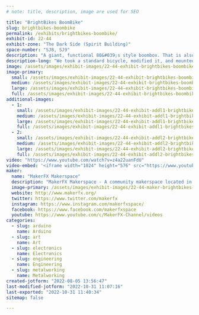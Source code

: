 ```yaml
---
# note: title, description, image are used for SEO

title: "BrightBikes BoomBike"
slug: brightbikes-boombike
permalink: /exhibits/brightbikes-boombike/
exhibit-id: 22-44
exhibit-zone: "The Dark Side (Spirit Building)"
space-number: "SJ8, SJ9"
description: "A giant, functional 80&#039;s style boombox. That is also a bike!"
description-long: "We took a standard bicycle, modified it, and mounted a giant, functional 80&#039;s style boombox to the front. The BoomBike features a 900 watt sound system, and more than 16,000 LEDS!"
image: /assets/images/exhibit-images/22-44-exhibit-brightbikes-boombike-boombike1-large.png
image-primary: 
  small: /assets/images/exhibit-images/22-44-exhibit-brightbikes-boombike-boombike1-small.png
  medium: /assets/images/exhibit-images/22-44-exhibit-brightbikes-boombike-boombike1-medium.png
  large: /assets/images/exhibit-images/22-44-exhibit-brightbikes-boombike-boombike1-large.png
  full: /assets/images/exhibit-images/22-44-exhibit-brightbikes-boombike-boombike1-full.png
additional-images: 
  - 1:
    small: /assets/images/exhibit-images/22-44-exhibit-addl1-brightbikes-boombike-boombike2-small.jpg
    medium: /assets/images/exhibit-images/22-44-exhibit-addl1-brightbikes-boombike-boombike2-medium.jpg
    large: /assets/images/exhibit-images/22-44-exhibit-addl1-brightbikes-boombike-boombike2-large.jpg
    full: /assets/images/exhibit-images/22-44-exhibit-addl1-brightbikes-boombike-boombike2-full.jpg
  - 2:
    small: /assets/images/exhibit-images/22-44-exhibit-addl2-brightbikes-boombike-boombike3-small.jpg
    medium: /assets/images/exhibit-images/22-44-exhibit-addl2-brightbikes-boombike-boombike3-medium.jpg
    large: /assets/images/exhibit-images/22-44-exhibit-addl2-brightbikes-boombike-boombike3-large.jpg
    full: /assets/images/exhibit-images/22-44-exhibit-addl2-brightbikes-boombike-boombike3-full.jpg
video: "https://www.youtube.com/watch?v=z4a22uanFdU"
video-embed: '<iframe width="1024" height="576" src="https://www.youtube.com/embed/z4a22uanFdU?feature=oembed" frameborder="0" allow="accelerometer; autoplay; clipboard-write; encrypted-media; gyroscope; picture-in-picture" allowfullscreen title="Experience the BoomBike at Maker Faire Orlando 2021"></iframe>'
maker: 
  name: "MakerFX Makerspace"
  description: "MakerFX Makerspace - A community makerspace located in Orlando, FL with the tools, resources and community to help you bring your idea to life!"
  image-primary: /assets/images/exhibit-images/22-44-maker-brightbikes-boombike-oip-medium.jpg
  website: http://www.makerfx.org/
  twitter: https://www.twitter.com/makerfx
  instagram: https://www.instagram.com/makerfxspace/
  facebook: https://www.facebook.com/makerfxspace
  youtube: https://www.youtube.com/c/MakerFX-Channel/videos
categories: 
  - slug: arduino
    name: Arduino
  - slug: art
    name: Art
  - slug: electronics
    name: Electronics
  - slug: engineering
    name: Engineering
  - slug: metalworking
    name: Metalworking
created-jotform: "2022-08-05 13:56:47"
last-modified-jotform: "2022-10-31 11:07:16"
last-exported: "2022-10-31 11:40:34"
sitemap: false

---
```

